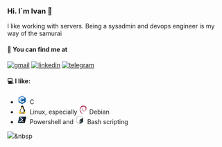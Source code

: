 ### Hi. I`m Ivan 🤘

I like working with servers. Being a sysadmin and devops engineer is my way of the samurai

#### 📩 You can find me at

[![gmail](https://img.shields.io/badge/Gmail-D14836?style=for-the-badge&logo=gmail&logoColor=white)](mailto:rjrisen@gmail.com)
[![linkedin](https://img.shields.io/badge/LinkedIn-0077B5?style=for-the-badge&logo=linkedin&logoColor=white)](https://www.linkedin.com/in/ivan-galyamin-0b47ab296/)
[![telegram](https://img.shields.io/badge/Telegram-2CA5E0?style=for-the-badge&logo=telegram&logoColor=white)](https://t.me/RisenYT)

#### 💻 I like:

+ <img src="https://github.com/devicons/devicon/blob/master/icons/c/c-original.svg" title="C" alt="C" width="20" height="20"/>&nbsp; C
+ <img src="https://github.com/devicons/devicon/blob/master/icons/linux/linux-original.svg" title="Linux" alt="Linux" width="20" height="20"/>&nbsp; Linux, especially <img src="https://github.com/devicons/devicon/blob/master/icons/debian/debian-original.svg" title="Debian" alt="Linux" width="20" height="20"/> Debian
+ <img src="https://github.com/devicons/devicon/blob/master/icons/powershell/powershell-original.svg" title="Powershell" alt="Powershell" width="20" height="20"/>&nbsp; Powershell and <img src="https://github.com/devicons/devicon/blob/master/icons/bash/bash-original.svg" title="Bash" alt="Bash" width="20" height="20"/>&nbsp; Bash scripting

  
<img src="https://i.gifer.com/1gap.gif"/>&nbsp
